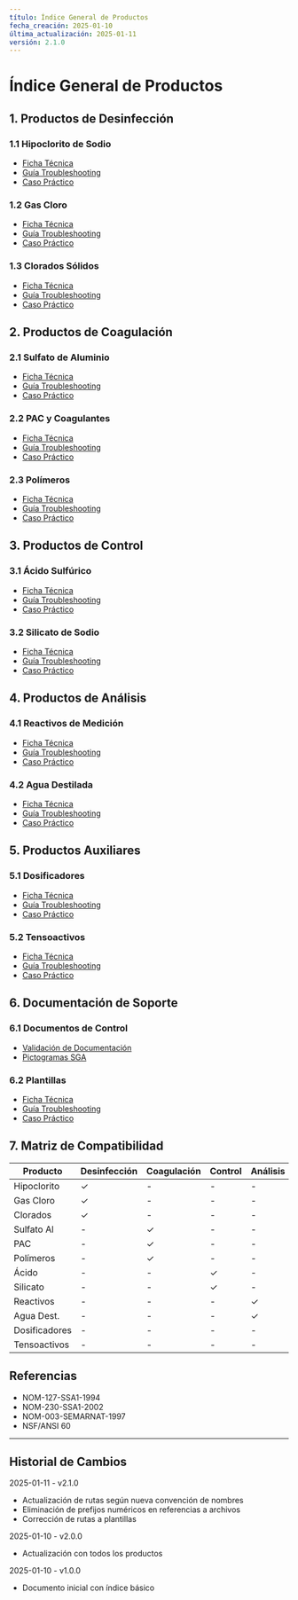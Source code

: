 ```yaml
---
título: Índice General de Productos
fecha_creación: 2025-01-10
última_actualización: 2025-01-11
versión: 2.1.0
---
```


# Índice General de Productos

## 1. Productos de Desinfección

### 1.1 Hipoclorito de Sodio
- [Ficha Técnica](hipoclorito_sodio.md)
- [Guía Troubleshooting](hipoclorito_sodio_troubleshooting.md)
- [Caso Práctico](hipoclorito_sodio_caso.md)

### 1.2 Gas Cloro
- [Ficha Técnica](gas_cloro.md)
- [Guía Troubleshooting](gas_cloro_troubleshooting.md)
- [Caso Práctico](gas_cloro_caso.md)

### 1.3 Clorados Sólidos
- [Ficha Técnica](clorados_solidos.md)
- [Guía Troubleshooting](clorados_solidos_troubleshooting.md)
- [Caso Práctico](clorados_solidos_caso.md)

## 2. Productos de Coagulación

### 2.1 Sulfato de Aluminio
- [Ficha Técnica](sulfato_aluminio.md)
- [Guía Troubleshooting](sulfato_aluminio_troubleshooting.md)
- [Caso Práctico](sulfato_aluminio_caso.md)

### 2.2 PAC y Coagulantes
- [Ficha Técnica](pac_coagulantes.md)
- [Guía Troubleshooting](pac_coagulantes_troubleshooting.md)
- [Caso Práctico](pac_coagulantes_caso.md)

### 2.3 Polímeros
- [Ficha Técnica](polimeros.md)
- [Guía Troubleshooting](polimeros_troubleshooting.md)
- [Caso Práctico](polimeros_caso.md)

## 3. Productos de Control

### 3.1 Ácido Sulfúrico
- [Ficha Técnica](acido_sulfurico.md)
- [Guía Troubleshooting](acido_sulfurico_troubleshooting.md)
- [Caso Práctico](acido_sulfurico_caso.md)

### 3.2 Silicato de Sodio
- [Ficha Técnica](silicato_sodio.md)
- [Guía Troubleshooting](silicato_sodio_troubleshooting.md)
- [Caso Práctico](silicato_sodio_caso.md)

## 4. Productos de Análisis

### 4.1 Reactivos de Medición
- [Ficha Técnica](reactivos_medicion.md)
- [Guía Troubleshooting](reactivos_medicion_troubleshooting.md)
- [Caso Práctico](reactivos_medicion_caso.md)

### 4.2 Agua Destilada
- [Ficha Técnica](agua_destilada.md)
- [Guía Troubleshooting](agua_destilada_troubleshooting.md)
- [Caso Práctico](agua_destilada_caso.md)

## 5. Productos Auxiliares

### 5.1 Dosificadores
- [Ficha Técnica](dosificadores.md)
- [Guía Troubleshooting](dosificadores_troubleshooting.md)
- [Caso Práctico](dosificadores_caso.md)

### 5.2 Tensoactivos
- [Ficha Técnica](tensoactivos.md)
- [Guía Troubleshooting](tensoactivos_troubleshooting.md)
- [Caso Práctico](tensoactivos_caso.md)

## 6. Documentación de Soporte

### 6.1 Documentos de Control
- [Validación de Documentación](validacion_documentacion.md)
- [Pictogramas SGA](pictogramas_sga.md)

### 6.2 Plantillas
- [Ficha Técnica](../../../06_recursos/plantillas/01_documentacion/ficha_tecnica.md)
- [Guía Troubleshooting](../../../06_recursos/plantillas/01_documentacion/troubleshooting.md)
- [Caso Práctico](../../../06_recursos/plantillas/01_documentacion/caso_practico.md)

## 7. Matriz de Compatibilidad

| Producto | Desinfección | Coagulación | Control | Análisis | Auxiliar |
|----------|--------------|-------------|---------|-----------|----------|
| Hipoclorito | ✓ | - | - | - | - |
| Gas Cloro | ✓ | - | - | - | - |
| Clorados | ✓ | - | - | - | - |
| Sulfato Al | - | ✓ | - | - | - |
| PAC | - | ✓ | - | - | - |
| Polímeros | - | ✓ | - | - | - |
| Ácido | - | - | ✓ | - | - |
| Silicato | - | - | ✓ | - | - |
| Reactivos | - | - | - | ✓ | - |
| Agua Dest. | - | - | - | ✓ | - |
| Dosificadores | - | - | - | - | ✓ |
| Tensoactivos | - | - | - | - | ✓ |

## Referencias
- NOM-127-SSA1-1994
- NOM-230-SSA1-2002
- NOM-003-SEMARNAT-1997
- NSF/ANSI 60

---
## Historial de Cambios
2025-01-11 - v2.1.0
- Actualización de rutas según nueva convención de nombres
- Eliminación de prefijos numéricos en referencias a archivos
- Corrección de rutas a plantillas

2025-01-10 - v2.0.0
- Actualización con todos los productos

2025-01-10 - v1.0.0
- Documento inicial con índice básico